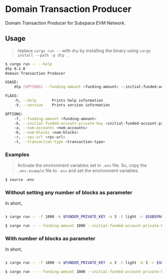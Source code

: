 # Domain Transaction Producer

Domain Transaction Producer for Subspace EVM Network.

## Usage

> replace `cargo run --` with `dtp` by installing the binary using `cargo install --path -p dtp .`

```sh
$ cargo run -- --help
dtp 0.1.0
Domain Transaction Producer

USAGE:
    dtp [OPTIONS] --funding-amount <funding-amount> --initial-funded-account-private-key <initial-funded-account-private-key> --num-accounts <num-accounts> --rpc-url <rpc-url> --transaction-type <transaction-type>

FLAGS:
    -h, --help       Prints help information
    -V, --version    Prints version information

OPTIONS:
    -f, --funding-amount <funding-amount>                                            Funding amount
    -k, --initial-funded-account-private-key <initial-funded-account-private-key>    Initial funded account private key
    -a, --num-accounts <num-accounts>                                                Number of accounts
    -b, --num-blocks <num-blocks>                                                    Number of blocks to run for
    -r, --rpc-url <rpc-url>                                                          Subspace EVM (Nova) RPC node URL
    -t, --transaction-type <transaction-type>                                        Transaction type: light or heavy
```

### Examples

> Activate the environment variables set in `.env` file. So, copy the `.env.example` file to `.env` and set the environment variables.

```sh
$ source .env
```

### Without setting any number of blocks as parameter

In short,

```sh

❯ cargo run -- -f 1000 -k $FUNDER_PRIVATE_KEY -a 3 -t light -r $SUBSPACE_EVM_RPC_URL
```

```sh
$ cargo run -- --funding-amount 1000 --initial-funded-account-private-key $FUNDER_PRIVATE_KEY --num-accounts 3 --transaction-type light --rpc-url $SUBSPACE_EVM_RPC_URL
```

### With number of blocks as parameter

In short,

```sh

❯ cargo run -- -f 1000 -k $FUNDER_PRIVATE_KEY -a 3 -t light -b 3 -r $SUBSPACE_EVM_RPC_URL
```

```sh
$ cargo run -- --funding-amount 1000 --initial-funded-account-private-key $FUNDER_PRIVATE_KEY --num-accounts 3 --transaction-type light --num-blocks 3  --rpc-url $SUBSPACE_EVM_RPC_URL
```
